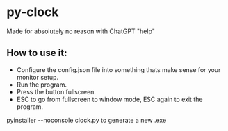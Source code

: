 # py-clock

Made for absolutely no reason with ChatGPT "help"

## How to use it:

* Configure the config.json file into something thats make sense for your monitor setup.
* Run the program.
* Press the button fullscreen.
* ESC to go from fullscreen to window mode, ESC again to exit the program.

pyinstaller --noconsole clock.py to generate a new .exe


